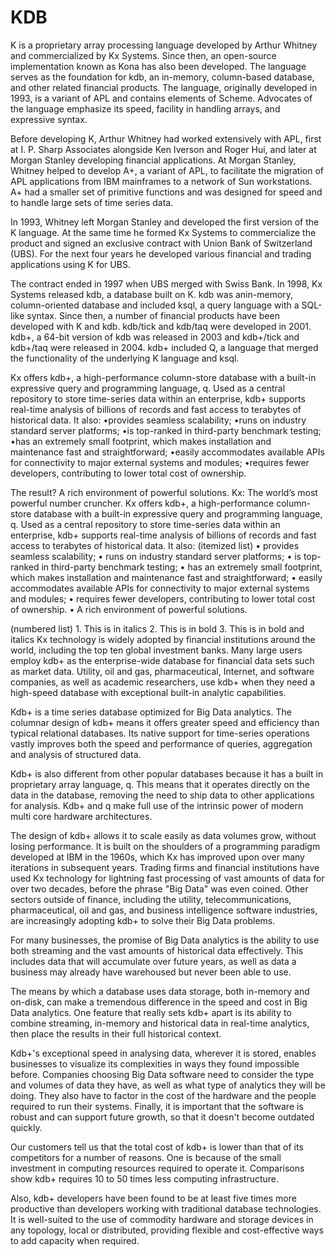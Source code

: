 KDB
=============
K is a proprietary array processing language developed by Arthur Whitney and commercialized by Kx Systems. Since then, an open-source implementation known as Kona has also been developed. The language serves as the foundation for kdb, an in-memory, column-based database, and other related financial products. The language, originally developed in 1993, is a variant of APL and contains elements of Scheme. Advocates of the language emphasize its speed, facility in handling arrays, and expressive syntax.

Before developing K, Arthur Whitney had worked extensively with APL, first at I. P. Sharp Associates alongside Ken Iverson and Roger Hui, and later at Morgan Stanley developing financial applications. At Morgan Stanley, Whitney helped to develop A+, a variant of APL, to facilitate the migration of APL applications from IBM mainframes to a network of Sun workstations. A+ had a smaller set of primitive functions and was designed for speed and to handle large sets of time series data. 

In 1993, Whitney left Morgan Stanley and developed the first version of the K language. At the same time he formed Kx Systems to commercialize the product and signed an exclusive contract with Union Bank of Switzerland (UBS). For the next four years he developed various financial and trading applications using K for UBS.

The contract ended in 1997 when UBS merged with Swiss Bank. In 1998, Kx Systems released kdb, a database built on K. kdb was anin-memory, column-oriented database and included ksql, a query language with a SQL-like syntax. Since then, a number of financial products have been developed with K and kdb. kdb/tick and kdb/taq were developed in 2001. kdb+, a 64-bit version of kdb was released in 2003 and kdb+/tick and kdb+/taq were released in 2004. kdb+ included Q, a language that merged the functionality of the underlying K language and ksql. 

Kx offers kdb+, a high-performance column-store database with a built-in expressive query and programming language, q. Used as a central repository to store time-series data within an enterprise, kdb+ supports real-time analysis of billions of records and fast access to terabytes of historical data. It also: •provides seamless scalability; •runs on industry standard server platforms; •is top-ranked in third-party benchmark testing; •has an extremely small footprint, which makes installation and maintenance fast and straightforward; •easily accommodates available APIs for connectivity to major external systems and modules; •requires fewer developers, contributing to lower total cost of ownership.

The result? A rich environment of powerful solutions. Kx: The world’s most powerful number cruncher.
Kx offers kdb+, a high-performance column-store database with a built-in expressive query and programming language, q. Used as a central repository to store time-series data within an enterprise, kdb+ supports real-time analysis of billions of records and fast access to terabytes of historical data. 
It also:
(itemized list)
•	provides seamless scalability;
•	runs on industry standard server platforms;
•	is top-ranked in third-party benchmark testing;
•	has an extremely small footprint, which makes installation and maintenance fast and straightforward;
•	easily accommodates available APIs for connectivity to major external systems and modules;
•	requires fewer developers, contributing to lower total cost of ownership.
•	A rich environment of powerful solutions.

(numbered list) 1. This is in italics 2. This is in bold 3. This is in bold and italics
Kx technology is widely adopted by financial institutions around the world, including the top ten global investment banks. Many large users employ kdb+ as the enterprise-wide database for financial data sets such as market data. Utility, oil and gas, pharmaceutical, Internet, and software companies, as well as academic researchers, use kdb+ when they need a high-speed database with exceptional built-in analytic capabilities.

Kdb+ is a time series database optimized for Big Data analytics. The columnar design of kdb+ means it offers greater speed and efficiency than typical relational databases. Its native support for time-series operations vastly improves both the speed and performance of queries, aggregation and analysis of structured data.

Kdb+ is also different from other popular databases because it has a built in proprietary array language, q. This means that it operates directly on the data in the database, removing the need to ship data to other applications for analysis. Kdb+ and q make full use of the intrinsic power of modern multi core hardware architectures.

The design of kdb+ allows it to scale easily as data volumes grow, without losing performance. It is built on the shoulders of a programming paradigm developed at IBM in the 1960s, which Kx has improved upon over many iterations in subsequent years.
Trading firms and financial institutions have used Kx technology for lightning fast processing of vast amounts of data for over two decades, before the phrase "Big Data" was even coined. Other sectors outside of finance, including the utility, telecommunications, pharmaceutical, oil and gas, and business intelligence software industries, are increasingly adopting kdb+ to solve their Big Data problems.

For many businesses, the promise of Big Data analytics is the ability to use both streaming and the vast amounts of historical data effectively. This includes data that will accumulate over future years, as well as data a business may already have warehoused but never been able to use.

The means by which a database uses data storage, both in-memory and on-disk, can make a tremendous difference in the speed and cost in Big Data analytics. One feature that really sets kdb+ apart is its ability to combine streaming, in-memory and historical data in real-time analytics, then place the results in their full historical context.

Kdb+'s exceptional speed in analysing data, wherever it is stored, enables businesses to visualize its complexities in ways they found impossible before.
Companies choosing Big Data software need to consider the type and volumes of data they have, as well as what type of analytics they will be doing. They also have to factor in the cost of the hardware and the people required to run their systems. Finally, it is important that the software is robust and can support future growth, so that it doesn't become outdated quickly.

Our customers tell us that the total cost of kdb+ is lower than that of its competitors for a number of reasons. One is because of the small investment in computing resources required to operate it. Comparisons show kdb+ requires 10 to 50 times less computing infrastructure.

Also, kdb+ developers have been found to be at least five times more productive than developers working with traditional database technologies. It is well-suited to the use of commodity hardware and storage devices in any topology, local or distributed, providing flexible and cost-effective ways to add capacity when required.


 



